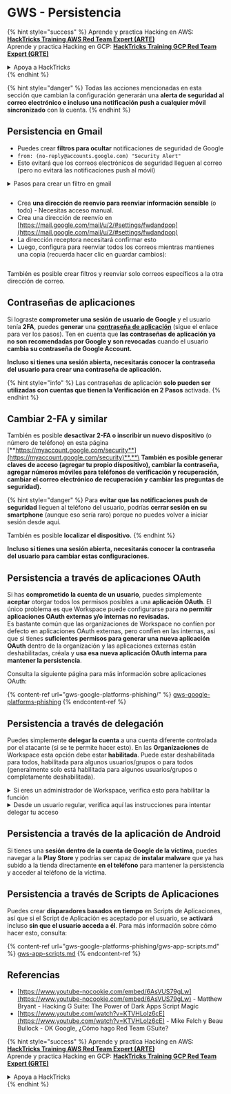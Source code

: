 # GWS - Persistencia

{% hint style="success" %}
Aprende y practica Hacking en AWS:<img src="../../.gitbook/assets/image (1).png" alt="" data-size="line">[**HackTricks Training AWS Red Team Expert (ARTE)**](https://training.hacktricks.xyz/courses/arte)<img src="../../.gitbook/assets/image (1).png" alt="" data-size="line">\
Aprende y practica Hacking en GCP: <img src="../../.gitbook/assets/image (2).png" alt="" data-size="line">[**HackTricks Training GCP Red Team Expert (GRTE)**<img src="../../.gitbook/assets/image (2).png" alt="" data-size="line">](https://training.hacktricks.xyz/courses/grte)

<details>

<summary>Apoya a HackTricks</summary>

* Revisa los [**planes de suscripción**](https://github.com/sponsors/carlospolop)!
* **Únete al** 💬 [**grupo de Discord**](https://discord.gg/hRep4RUj7f) o al [**grupo de telegram**](https://t.me/peass) o **síguenos** en **Twitter** 🐦 [**@hacktricks\_live**](https://twitter.com/hacktricks\_live)**.**
* **Comparte trucos de hacking enviando PRs a los** [**HackTricks**](https://github.com/carlospolop/hacktricks) y [**HackTricks Cloud**](https://github.com/carlospolop/hacktricks-cloud) repos de github.

</details>
{% endhint %}

{% hint style="danger" %}
Todas las acciones mencionadas en esta sección que cambian la configuración generarán una **alerta de seguridad al correo electrónico e incluso una notificación push a cualquier móvil sincronizado** con la cuenta.
{% endhint %}

## **Persistencia en Gmail**

* Puedes crear **filtros para ocultar** notificaciones de seguridad de Google
* `from: (no-reply@accounts.google.com) "Security Alert"`
* Esto evitará que los correos electrónicos de seguridad lleguen al correo (pero no evitará las notificaciones push al móvil)

<details>

<summary>Pasos para crear un filtro en gmail</summary>

(Instrucciones de [**aquí**](https://support.google.com/mail/answer/6579))

1. Abre [Gmail](https://mail.google.com/).
2. En el cuadro de búsqueda en la parte superior, haz clic en Mostrar opciones de búsqueda ![photos tune](https://lh3.googleusercontent.com/cD6YR\_YvqXqNKxrWn2NAWkV6tjJtg8vfvqijKT1\_9zVCrl2sAx9jROKhLqiHo2ZDYTE=w36).
3. Ingresa tus criterios de búsqueda. Si deseas verificar que tu búsqueda funcionó correctamente, ve qué correos aparecen haciendo clic en **Buscar**.
4. En la parte inferior de la ventana de búsqueda, haz clic en **Crear filtro**.
5. Elige lo que deseas que haga el filtro.
6. Haz clic en **Crear filtro**.

Revisa tu filtro actual (para eliminarlos) en [https://mail.google.com/mail/u/0/#settings/filters](https://mail.google.com/mail/u/0/#settings/filters)

</details>

<figure><img src="../../.gitbook/assets/image (331).png" alt=""><figcaption></figcaption></figure>

* Crea **una dirección de reenvío para reenviar información sensible** (o todo) - Necesitas acceso manual.
* Crea una dirección de reenvío en [https://mail.google.com/mail/u/2/#settings/fwdandpop](https://mail.google.com/mail/u/2/#settings/fwdandpop)
* La dirección receptora necesitará confirmar esto
* Luego, configura para reenviar todos los correos mientras mantienes una copia (recuerda hacer clic en guardar cambios):

<figure><img src="../../.gitbook/assets/image (332).png" alt=""><figcaption></figcaption></figure>

También es posible crear filtros y reenviar solo correos específicos a la otra dirección de correo.

## Contraseñas de aplicaciones

Si lograste **comprometer una sesión de usuario de Google** y el usuario tenía **2FA**, puedes **generar** una [**contraseña de aplicación**](https://support.google.com/accounts/answer/185833?hl=en) (sigue el enlace para ver los pasos). Ten en cuenta que **las contraseñas de aplicación ya no son recomendadas por Google y son revocadas** cuando el usuario **cambia su contraseña de Google Account.**

**Incluso si tienes una sesión abierta, necesitarás conocer la contraseña del usuario para crear una contraseña de aplicación.**

{% hint style="info" %}
Las contraseñas de aplicación **solo pueden ser utilizadas con cuentas que tienen la Verificación en 2 Pasos** activada.
{% endhint %}

## Cambiar 2-FA y similar

También es posible **desactivar 2-FA o inscribir un nuevo dispositivo** (o número de teléfono) en esta página [**https://myaccount.google.com/security**](https://myaccount.google.com/security)**.**\
**También es posible generar claves de acceso (agregar tu propio dispositivo), cambiar la contraseña, agregar números móviles para teléfonos de verificación y recuperación, cambiar el correo electrónico de recuperación y cambiar las preguntas de seguridad).**

{% hint style="danger" %}
Para **evitar que las notificaciones push de seguridad** lleguen al teléfono del usuario, podrías **cerrar sesión en su smartphone** (aunque eso sería raro) porque no puedes volver a iniciar sesión desde aquí.

También es posible **localizar el dispositivo.**
{% endhint %}

**Incluso si tienes una sesión abierta, necesitarás conocer la contraseña del usuario para cambiar estas configuraciones.**

## Persistencia a través de aplicaciones OAuth

Si has **comprometido la cuenta de un usuario**, puedes simplemente **aceptar** otorgar todos los permisos posibles a una **aplicación OAuth**. El único problema es que Workspace puede configurarse para **no permitir aplicaciones OAuth externas y/o internas no revisadas.**\
Es bastante común que las organizaciones de Workspace no confíen por defecto en aplicaciones OAuth externas, pero confíen en las internas, así que si tienes **suficientes permisos para generar una nueva aplicación OAuth** dentro de la organización y las aplicaciones externas están deshabilitadas, créala y **usa esa nueva aplicación OAuth interna para mantener la persistencia**.

Consulta la siguiente página para más información sobre aplicaciones OAuth:

{% content-ref url="gws-google-platforms-phishing/" %}
[gws-google-platforms-phishing](gws-google-platforms-phishing/)
{% endcontent-ref %}

## Persistencia a través de delegación

Puedes simplemente **delegar la cuenta** a una cuenta diferente controlada por el atacante (si se te permite hacer esto). En las **Organizaciones** de Workspace esta opción debe estar **habilitada**. Puede estar deshabilitada para todos, habilitada para algunos usuarios/grupos o para todos (generalmente solo está habilitada para algunos usuarios/grupos o completamente deshabilitada).

<details>

<summary>Si eres un administrador de Workspace, verifica esto para habilitar la función</summary>

(Información [copiada de la documentación](https://support.google.com/a/answer/7223765))

Como administrador de tu organización (por ejemplo, tu trabajo o escuela), controlas si los usuarios pueden delegar acceso a su cuenta de Gmail. Puedes permitir que todos tengan la opción de delegar su cuenta. O, solo permitir que personas de ciertos departamentos configuren la delegación. Por ejemplo, puedes:

* Agregar un asistente administrativo como delegado en tu cuenta de Gmail para que pueda leer y enviar correos electrónicos en tu nombre.
* Agregar un grupo, como tu departamento de ventas, en Grupos como delegado para dar acceso a todos a una cuenta de Gmail.

Los usuarios solo pueden delegar acceso a otro usuario en la misma organización, independientemente de su dominio o unidad organizativa.

#### Límites y restricciones de delegación

* **Permitir a los usuarios otorgar acceso a su buzón a un grupo de Google** opción: Para usar esta opción, debe estar habilitada para la OU de la cuenta delegada y para la OU de cada miembro del grupo. Los miembros del grupo que pertenecen a una OU sin esta opción habilitada no pueden acceder a la cuenta delegada.
* Con el uso típico, 40 usuarios delegados pueden acceder a una cuenta de Gmail al mismo tiempo. Un uso superior al promedio por uno o más delegados podría reducir este número.
* Los procesos automatizados que acceden frecuentemente a Gmail también podrían reducir el número de delegados que pueden acceder a una cuenta al mismo tiempo. Estos procesos incluyen APIs o extensiones de navegador que acceden a Gmail con frecuencia.
* Una sola cuenta de Gmail admite hasta 1,000 delegados únicos. Un grupo en Grupos cuenta como un delegado hacia el límite.
* La delegación no aumenta los límites para una cuenta de Gmail. Las cuentas de Gmail con usuarios delegados tienen los límites y políticas estándar de la cuenta de Gmail. Para más detalles, visita [Límites y políticas de Gmail](https://support.google.com/a/topic/28609).

#### Paso 1: Activar la delegación de Gmail para tus usuarios

**Antes de comenzar:** Para aplicar la configuración a ciertos usuarios, coloca sus cuentas en una [unidad organizativa](https://support.google.com/a/topic/1227584).

1.  [Inicia sesión](https://admin.google.com/) en tu [consola de administración de Google](https://support.google.com/a/answer/182076).

Inicia sesión usando una _cuenta de administrador_, no tu cuenta actual CarlosPolop@gmail.com
2. En la consola de administración, ve a Menú ![](https://storage.googleapis.com/support-kms-prod/JxKYG9DqcsormHflJJ8Z8bHuyVI5YheC0lAp)![y luego](https://storage.googleapis.com/support-kms-prod/Th2Tx0uwPMOhsMPn7nRXMUo3vs6J0pto2DTn)![](https://storage.googleapis.com/support-kms-prod/ocGtUSENh4QebLpvZcmLcNRZyaTBcolMRSyl) **Aplicaciones**![y luego](https://storage.googleapis.com/support-kms-prod/Th2Tx0uwPMOhsMPn7nRXMUo3vs6J0pto2DTn)**Google Workspace**![y luego](https://storage.googleapis.com/support-kms-prod/Th2Tx0uwPMOhsMPn7nRXMUo3vs6J0pto2DTn)**Gmail**![y luego](https://storage.googleapis.com/support-kms-prod/Th2Tx0uwPMOhsMPn7nRXMUo3vs6J0pto2DTn)**Configuración de usuario**.
3. Para aplicar la configuración a todos, deja seleccionada la unidad organizativa superior. De lo contrario, selecciona una [unidad organizativa](https://support.google.com/a/topic/1227584) secundaria.
4. Haz clic en **Delegación de correo**.
5. Marca la casilla **Permitir a los usuarios delegar acceso a su buzón a otros usuarios en el dominio**.
6. (Opcional) Para permitir a los usuarios especificar qué información del remitente se incluye en los mensajes delegados enviados desde su cuenta, marca la casilla **Permitir a los usuarios personalizar esta configuración**.
7. Selecciona una opción para la información del remitente predeterminada que se incluye en los mensajes enviados por los delegados:
* **Mostrar al propietario de la cuenta y al delegado que envió el correo**—Los mensajes incluyen las direcciones de correo electrónico del propietario de la cuenta de Gmail y del delegado.
* **Mostrar solo al propietario de la cuenta**—Los mensajes incluyen la dirección de correo electrónico solo del propietario de la cuenta de Gmail. La dirección de correo electrónico del delegado no se incluye.
8. (Opcional) Para permitir a los usuarios agregar un grupo en Grupos como delegado, marca la casilla **Permitir a los usuarios otorgar acceso a su buzón a un grupo de Google**.
9. Haz clic en **Guardar**. Si configuraste una unidad organizativa secundaria, es posible que puedas **Heredar** o **Anular** la configuración de una unidad organizativa principal.
10. (Opcional) Para activar la delegación de Gmail para otras unidades organizativas, repite los pasos 3–9.

Los cambios pueden tardar hasta 24 horas, pero generalmente ocurren más rápido. [Aprende más](https://support.google.com/a/answer/7514107)

#### Paso 2: Haz que los usuarios configuren delegados para sus cuentas

Después de activar la delegación, tus usuarios van a la configuración de Gmail para asignar delegados. Los delegados pueden luego leer, enviar y recibir mensajes en nombre del usuario.

Para más detalles, dirige a los usuarios a [Delegar y colaborar en correos electrónicos](https://support.google.com/a/users/answer/138350).

</details>

<details>

<summary>Desde un usuario regular, verifica aquí las instrucciones para intentar delegar tu acceso</summary>

(Info copiada [**de la documentación**](https://support.google.com/mail/answer/138350))

Puedes agregar hasta 10 delegados.

Si estás usando Gmail a través de tu trabajo, escuela u otra organización:

* Puedes agregar hasta 1000 delegados dentro de tu organización.
* Con el uso típico, 40 delegados pueden acceder a una cuenta de Gmail al mismo tiempo.
* Si usas procesos automatizados, como APIs o extensiones de navegador, unos pocos delegados pueden acceder a una cuenta de Gmail al mismo tiempo.

1. En tu computadora, abre [Gmail](https://mail.google.com/). No puedes agregar delegados desde la aplicación de Gmail.
2. En la parte superior derecha, haz clic en Configuración ![Settings](https://lh3.googleusercontent.com/p3J-ZSPOLtuBBR\_ofWTFDfdgAYQgi8mR5c76ie8XQ2wjegk7-yyU5zdRVHKybQgUlQ=w36-h36) ![y luego](https://lh3.googleusercontent.com/3\_l97rr0GvhSP2XV5OoCkV2ZDTIisAOczrSdzNCBxhIKWrjXjHucxNwocghoUa39gw=w36-h36) **Ver todas las configuraciones**.
3. Haz clic en la pestaña **Cuentas e importación** o **Cuentas**.
4. En la sección "Otorgar acceso a tu cuenta", haz clic en **Agregar otra cuenta**. Si estás usando Gmail a través de tu trabajo o escuela, tu organización puede restringir la delegación de correo electrónico. Si no ves esta configuración, contacta a tu administrador.
* Si no ves Otorgar acceso a tu cuenta, entonces está restringido.
5.  Ingresa la dirección de correo electrónico de la persona que deseas agregar. Si estás usando Gmail a través de tu trabajo, escuela u otra organización, y tu administrador lo permite, puedes ingresar la dirección de correo electrónico de un grupo. Este grupo debe tener el mismo dominio que tu organización. Los miembros externos del grupo no tienen acceso a la delegación.\
\
**Importante:** Si la cuenta que delegas es una cuenta nueva o la contraseña fue restablecida, el administrador debe desactivar el requisito de cambiar la contraseña cuando inicies sesión por primera vez.

* [Aprende cómo un administrador puede crear un usuario](https://support.google.com/a/answer/33310).
* [Aprende cómo un administrador puede restablecer contraseñas](https://support.google.com/a/answer/33319).

6\. Haz clic en **Siguiente paso** ![y luego](https://lh3.googleusercontent.com/QbWcYKta5vh\_4-OgUeFmK-JOB0YgLLoGh69P478nE6mKdfpWQniiBabjF7FVoCVXI0g=h36) **Enviar correo para otorgar acceso**.

La persona que agregaste recibirá un correo pidiéndole que confirme. La invitación expira después de una semana.

Si agregaste un grupo, todos los miembros del grupo se convertirán en delegados sin necesidad de confirmar.

Nota: Puede tardar hasta 24 horas para que la delegación comience a tener efecto.

</details>

## Persistencia a través de la aplicación de Android

Si tienes una **sesión dentro de la cuenta de Google de la víctima**, puedes navegar a la **Play Store** y podrías ser capaz de **instalar malware** que ya has subido a la tienda directamente **en el teléfono** para mantener la persistencia y acceder al teléfono de la víctima.

## **Persistencia a través de** Scripts de Aplicaciones

Puedes crear **disparadores basados en tiempo** en Scripts de Aplicaciones, así que si el Script de Aplicación es aceptado por el usuario, se **activará** incluso **sin que el usuario acceda a él**. Para más información sobre cómo hacer esto, consulta:

{% content-ref url="gws-google-platforms-phishing/gws-app-scripts.md" %}
[gws-app-scripts.md](gws-google-platforms-phishing/gws-app-scripts.md)
{% endcontent-ref %}

## Referencias

* [https://www.youtube-nocookie.com/embed/6AsVUS79gLw](https://www.youtube-nocookie.com/embed/6AsVUS79gLw) - Matthew Bryant - Hacking G Suite: The Power of Dark Apps Script Magic
* [https://www.youtube.com/watch?v=KTVHLolz6cE](https://www.youtube.com/watch?v=KTVHLolz6cE) - Mike Felch y Beau Bullock - OK Google, ¿Cómo hago Red Team GSuite?

{% hint style="success" %}
Aprende y practica Hacking en AWS:<img src="../../.gitbook/assets/image (1).png" alt="" data-size="line">[**HackTricks Training AWS Red Team Expert (ARTE)**](https://training.hacktricks.xyz/courses/arte)<img src="../../.gitbook/assets/image (1).png" alt="" data-size="line">\
Aprende y practica Hacking en GCP: <img src="../../.gitbook/assets/image (2).png" alt="" data-size="line">[**HackTricks Training GCP Red Team Expert (GRTE)**<img src="../../.gitbook/assets/image (2).png" alt="" data-size="line">](https://training.hacktricks.xyz/courses/grte)

<details>

<summary>Apoya a HackTricks</summary>

* Revisa los [**planes de suscripción**](https://github.com/sponsors/carlospolop)!
* **Únete al** 💬 [**grupo de Discord**](https://discord.gg/hRep4RUj7f) o al [**grupo de telegram**](https://t.me/peass) o **síguenos** en **Twitter** 🐦 [**@hacktricks\_live**](https://twitter.com/hacktricks\_live)**.**
* **Comparte trucos de hacking enviando PRs a los** [**HackTricks**](https://github.com/carlospolop/hacktricks) y [**HackTricks Cloud**](https://github.com/carlospolop/hacktricks-cloud) repos de github.

</details>
{% endhint %}
